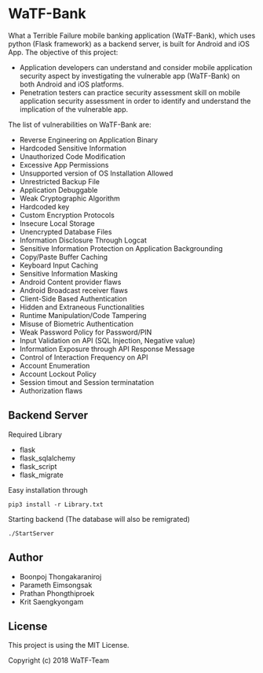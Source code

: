 # WaTF-Bank

What a Terrible Failure mobile banking application (WaTF-Bank), which uses python (Flask framework) as a backend server, is built for Android and iOS App. The objective of this project:
- Application developers can understand and consider mobile application security aspect by investigating the vulnerable app (WaTF-Bank) on both Android and iOS platforms.
- Penetration testers can practice security assessment skill on mobile application security assessment in order to identify and understand the implication of the vulnerable app.

The list of vulnerabilities on WaTF-Bank are:

- Reverse Engineering on Application Binary
- Hardcoded Sensitive Information
- Unauthorized Code Modification
- Excessive App Permissions
- Unsupported version of OS Installation Allowed
- Unrestricted Backup File
- Application Debuggable
- Weak Cryptographic Algorithm
- Hardcoded key
- Custom Encryption Protocols
- Insecure Local Storage
- Unencrypted Database Files
- Information Disclosure Through Logcat
- Sensitive Information Protection on Application Backgrounding
- Copy/Paste Buffer Caching
- Keyboard Input Caching
- Sensitive Information Masking
- Android Content provider flaws
- Android Broadcast receiver flaws
- Client-Side Based Authentication
- Hidden and Extraneous Functionalities
- Runtime Manipulation/Code Tampering
- Misuse of Biometric Authentication
- Weak Password Policy for Password/PIN
- Input Validation on API (SQL Injection, Negative value)
- Information Exposure through API Response Message
- Control of Interaction Frequency on API
- Account Enumeration
- Account Lockout Policy
- Session timout and Session terminatation
- Authorization flaws

## Backend Server

Required Library
- flask  
- flask_sqlalchemy
- flask_script
- flask_migrate

Easy installation through

```
pip3 install -r Library.txt
```

Starting backend (The database will also be remigrated)
```
./StartServer
```

## Author

- Boonpoj Thongakaraniroj
- Parameth Eimsongsak
- Prathan Phongthiproek
- Krit Saengkyongam

## License
This project is using the MIT License.

Copyright (c) 2018 WaTF-Team
